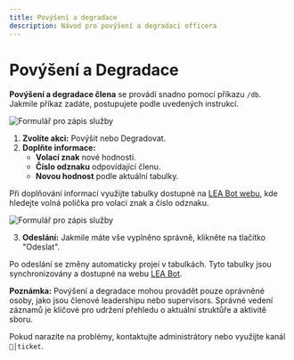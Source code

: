 ```yaml
---
title: Povýšení a degradace
description: Návod pro povýšení a degradaci officera
---
```

<script setup>
  const gAds = import.meta.env.VITE_GADS;
</script>

# Povýšení a Degradace

**Povýšení a degradace člena** se provádí snadno pomocí příkazu `/db`. Jakmile příkaz zadáte, postupujete podle uvedených instrukcí.

![Formulář pro zápis služby](/media/assets/bot/povýšení.png)

1. **Zvolíte akci:** Povýšit nebo Degradovat.
2. **Doplňte informace:**
   - **Volací znak** nové hodnosti.
   - **Číslo odznaku** odpovídající členu.
   - **Novou hodnost** podle aktuální tabulky.

Při doplňování informací využijte tabulky dostupné na [LEA Bot webu](https://leabot.petyxbron.cz), kde hledejte volná políčka pro volací znak a číslo odznaku.

![Formulář pro zápis služby](/media/assets/bot/povýšení2.png)

3. **Odeslání:** Jakmile máte vše vyplněno správně, klikněte na tlačítko "Odeslat".

Po odeslání se změny automaticky projeí v tabulkách. Tyto tabulky jsou synchronizovány a dostupné na webu [LEA Bot](https://leabot.petyxbron.cz).

**Poznámka:** Povýšení a degradace mohou provádět pouze oprávněné osoby, jako jsou členové leadershipu nebo supervisors. Správné vedení záznamů je klíčové pro udržení přehledu o aktuální struktůře a aktivitě sboru.

Pokud narazíte na problémy, kontaktujte administrátory nebo využijte kanál `📨│ticket`.

